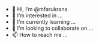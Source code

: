 - 👋 Hi, I’m @mfarukrana
- 👀 I’m interested in ...
- 🌱 I’m currently learning ...
- 💞️ I’m looking to collaborate on ...
- 📫 How to reach me ...

<!---
mfarukrana/mfarukrana is a ✨ special ✨ repository because its `README.md` (this file) appears on your GitHub profile.
You can click the Preview link to take a look at your changes.
--->
